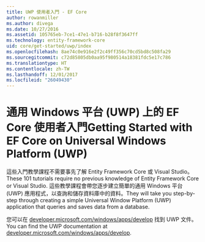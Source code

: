 ```yaml
---
title: UWP 使用者入門 - EF Core
author: rowanmiller
ms.author: divega
ms.date: 10/27/2016
ms.assetid: 105765eb-7ce1-47e1-b716-b28f8f3647ff
ms.technology: entity-framework-core
uid: core/get-started/uwp/index
ms.openlocfilehash: 8ae74c0e916e2f2c49ff356c70cd5bd8c508fa29
ms.sourcegitcommit: c72d85805db0aa95f980514a18381fdc5e17c786
ms.translationtype: HT
ms.contentlocale: zh-TW
ms.lasthandoff: 12/01/2017
ms.locfileid: "26049430"
---
```

# <a name="getting-started-with-ef-core-on-universal-windows-platform-uwp"></a><span data-ttu-id="3c75f-102">通用 Windows 平台 (UWP) 上的 EF Core 使用者入門</span><span class="sxs-lookup"><span data-stu-id="3c75f-102">Getting Started with EF Core on Universal Windows Platform (UWP)</span></span>

<span data-ttu-id="3c75f-103">這些入門教學課程不需要事先了解 Entity Framework Core 或 Visual Studio。</span><span class="sxs-lookup"><span data-stu-id="3c75f-103">These 101 tutorials require no previous knowledge of Entity Framework Core or Visual Studio.</span></span> <span data-ttu-id="3c75f-104">這些教學課程會帶您逐步建立簡單的通用 Windows 平台 (UWP) 應用程式，以查詢和儲存資料庫中的資料。</span><span class="sxs-lookup"><span data-stu-id="3c75f-104">They will take you step-by-step through creating a simple Universal Window Platform (UWP) application that queries and saves data from a database.</span></span>

<span data-ttu-id="3c75f-105">您可以在 [developer.microsoft.com/windows/apps/develop](https://developer.microsoft.com/windows/apps/develop) 找到 UWP 文件。</span><span class="sxs-lookup"><span data-stu-id="3c75f-105">You can find the UWP documentation at [developer.microsoft.com/windows/apps/develop](https://developer.microsoft.com/windows/apps/develop).</span></span>
